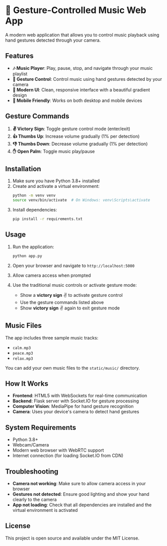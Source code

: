 # 🎵 Gesture-Controlled Music Web App

A modern web application that allows you to control music playback using hand gestures detected through your camera.

## Features

- **🎶 Music Player**: Play, pause, stop, and navigate through your music playlist
- **👋 Gesture Control**: Control music using hand gestures detected by your camera
- **🎨 Modern UI**: Clean, responsive interface with a beautiful gradient design
- **📱 Mobile Friendly**: Works on both desktop and mobile devices

## Gesture Commands

1. **✌️ Victory Sign**: Toggle gesture control mode (enter/exit)
2. **👍 Thumbs Up**: Increase volume gradually (1% per detection)
3. **👎 Thumbs Down**: Decrease volume gradually (1% per detection)
4. **✋ Open Palm**: Toggle music play/pause

## Installation

1. Make sure you have Python 3.8+ installed
2. Create and activate a virtual environment:
   ```bash
   python -m venv venv
   source venv/bin/activate  # On Windows: venv\Scripts\activate
   ```
3. Install dependencies:
   ```bash
   pip install -r requirements.txt
   ```

## Usage

1. Run the application:
   ```bash
   python app.py
   ```

2. Open your browser and navigate to `http://localhost:5000`

3. Allow camera access when prompted

4. Use the traditional music controls or activate gesture mode:
   - Show a **victory sign** ✌️ to activate gesture control
   - Use the gesture commands listed above
   - Show **victory sign** ✌️ again to exit gesture mode

## Music Files

The app includes three sample music tracks:
- `calm.mp3`
- `peace.mp3`
- `relax.mp3`

You can add your own music files to the `static/music/` directory.

## How It Works

- **Frontend**: HTML5 with WebSockets for real-time communication
- **Backend**: Flask server with Socket.IO for gesture processing
- **Computer Vision**: MediaPipe for hand gesture recognition
- **Camera**: Uses your device's camera to detect hand gestures

## System Requirements

- Python 3.8+
- Webcam/Camera
- Modern web browser with WebRTC support
- Internet connection (for loading Socket.IO from CDN)

## Troubleshooting

- **Camera not working**: Make sure to allow camera access in your browser
- **Gestures not detected**: Ensure good lighting and show your hand clearly to the camera
- **App not loading**: Check that all dependencies are installed and the virtual environment is activated

## License

This project is open source and available under the MIT License. 